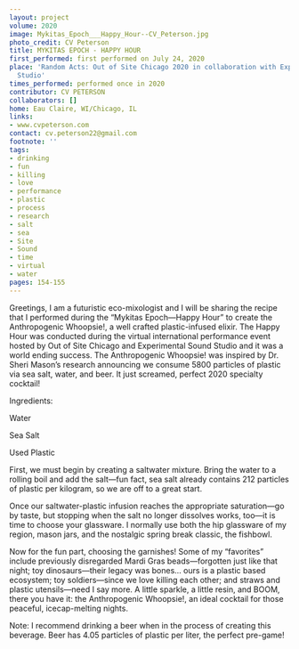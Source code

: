 ```yaml
---
layout: project
volume: 2020
image: Mykitas_Epoch___Happy_Hour--CV_Peterson.jpg
photo_credit: CV Peterson
title: MYKITAS EPOCH - HAPPY HOUR
first_performed: first performed on July 24, 2020
place: 'Random Acts: Out of Site Chicago 2020 in collaboration with Experimental Sound
  Studio'
times_performed: performed once in 2020
contributor: CV PETERSON
collaborators: []
home: Eau Claire, WI/Chicago, IL
links:
- www.cvpeterson.com
contact: cv.peterson22@gmail.com
footnote: ''
tags:
- drinking
- fun
- killing
- love
- performance
- plastic
- process
- research
- salt
- sea
- Site
- Sound
- time
- virtual
- water
pages: 154-155
---
```

Greetings, I am a futuristic eco-mixologist and I will be sharing the recipe that I performed during the “Mykitas Epoch—Happy Hour” to create the Anthropogenic Whoopsie!, a well crafted plastic-infused elixir. The Happy Hour was conducted during the virtual international performance event hosted by Out of Site Chicago and Experimental Sound Studio and it was a world ending success. The Anthropogenic Whoopsie! was inspired by Dr. Sheri Mason’s research announcing we consume 5800 particles of plastic via sea salt, water, and beer. It just screamed, perfect 2020 specialty cocktail!

Ingredients:

Water

Sea Salt

Used Plastic

First, we must begin by creating a saltwater mixture. Bring the water to a rolling boil and add the salt—fun fact, sea salt already contains 212 particles of plastic per kilogram, so we are off to a great start.

Once our saltwater-plastic infusion reaches the appropriate saturation—go by taste, but stopping when the salt no longer dissolves works, too—it is time to choose your glassware. I normally use both the hip glassware of my region, mason jars, and the nostalgic spring break classic, the fishbowl.

Now for the fun part, choosing the garnishes! Some of my “favorites” include previously disregarded Mardi Gras beads—forgotten just like that night; toy dinosaurs—their legacy was bones… ours is a plastic based ecosystem; toy soldiers—since we love killing each other; and straws and plastic utensils—need I say more. A little sparkle, a little resin, and BOOM, there you have it: the Anthropogenic Whoopsie!, an ideal cocktail for those peaceful, icecap-melting nights.

Note: I recommend drinking a beer when in the process of creating this beverage. Beer has 4.05 particles of plastic per liter, the perfect pre-game!